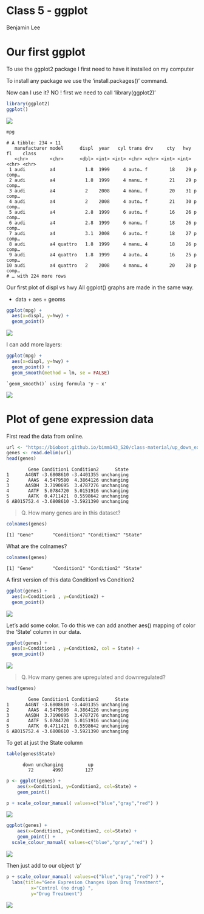 Class 5 - ggplot
================
Benjamin Lee

# Our first ggplot

To use the ggplot2 package I first need to have it installed on my
computer

To install any package we use the ‘install.packages()’ command.

Now can I use it? NO ! first we need to call ‘library(ggplot2)’

``` r
library(ggplot2)
ggplot()
```

![](class05_files/figure-gfm/unnamed-chunk-1-1.png)

``` r
mpg
```

    # A tibble: 234 × 11
       manufacturer model      displ  year   cyl trans drv     cty   hwy fl    class
       <chr>        <chr>      <dbl> <int> <int> <chr> <chr> <int> <int> <chr> <chr>
     1 audi         a4           1.8  1999     4 auto… f        18    29 p     comp…
     2 audi         a4           1.8  1999     4 manu… f        21    29 p     comp…
     3 audi         a4           2    2008     4 manu… f        20    31 p     comp…
     4 audi         a4           2    2008     4 auto… f        21    30 p     comp…
     5 audi         a4           2.8  1999     6 auto… f        16    26 p     comp…
     6 audi         a4           2.8  1999     6 manu… f        18    26 p     comp…
     7 audi         a4           3.1  2008     6 auto… f        18    27 p     comp…
     8 audi         a4 quattro   1.8  1999     4 manu… 4        18    26 p     comp…
     9 audi         a4 quattro   1.8  1999     4 auto… 4        16    25 p     comp…
    10 audi         a4 quattro   2    2008     4 manu… 4        20    28 p     comp…
    # … with 224 more rows

Our first plot of displ vs hwy All ggplot() graphs are made in the same
way.

- data + aes + geoms

``` r
ggplot(mpg) +
  aes(x=displ, y=hwy) + 
  geom_point() 
```

![](class05_files/figure-gfm/unnamed-chunk-3-1.png)

I can add more layers:

``` r
ggplot(mpg) +
  aes(x=displ, y=hwy) + 
  geom_point() +
  geom_smooth(method = lm, se = FALSE)
```

    `geom_smooth()` using formula 'y ~ x'

![](class05_files/figure-gfm/unnamed-chunk-4-1.png)

# Plot of gene expression data

First read the data from online.

``` r
url <- "https://bioboot.github.io/bimm143_S20/class-material/up_down_expression.txt"
genes <- read.delim(url)
head(genes)
```

            Gene Condition1 Condition2      State
    1      A4GNT -3.6808610 -3.4401355 unchanging
    2       AAAS  4.5479580  4.3864126 unchanging
    3      AASDH  3.7190695  3.4787276 unchanging
    4       AATF  5.0784720  5.0151916 unchanging
    5       AATK  0.4711421  0.5598642 unchanging
    6 AB015752.4 -3.6808610 -3.5921390 unchanging

> Q. How many genes are in this dataset?

``` r
colnames(genes)
```

    [1] "Gene"       "Condition1" "Condition2" "State"     

What are the colnames?

``` r
colnames(genes)
```

    [1] "Gene"       "Condition1" "Condition2" "State"     

A first version of this data Condition1 vs Condition2

``` r
ggplot(genes) + 
  aes(x=Condition1 , y=Condition2) +
  geom_point()
```

![](class05_files/figure-gfm/unnamed-chunk-8-1.png)

Let’s add some color. To do this we can add another aes() mapping of
color the ‘State’ column in our data.

``` r
ggplot(genes) + 
  aes(x=Condition1 , y=Condition2, col = State) +
  geom_point()
```

![](class05_files/figure-gfm/unnamed-chunk-9-1.png)

> Q. How many genes are upregulated and downregulated?

``` r
head(genes)
```

            Gene Condition1 Condition2      State
    1      A4GNT -3.6808610 -3.4401355 unchanging
    2       AAAS  4.5479580  4.3864126 unchanging
    3      AASDH  3.7190695  3.4787276 unchanging
    4       AATF  5.0784720  5.0151916 unchanging
    5       AATK  0.4711421  0.5598642 unchanging
    6 AB015752.4 -3.6808610 -3.5921390 unchanging

To get at just the State column

``` r
table(genes$State)
```


          down unchanging         up 
            72       4997        127 

``` r
p <- ggplot(genes) + 
    aes(x=Condition1, y=Condition2, col=State) +
    geom_point() 
```

``` r
p + scale_colour_manual( values=c("blue","gray","red") )
```

![](class05_files/figure-gfm/unnamed-chunk-13-1.png)

``` r
ggplot(genes) + 
    aes(x=Condition1, y=Condition2, col=State) +
    geom_point() + 
  scale_colour_manual( values=c("blue","gray","red") )
```

![](class05_files/figure-gfm/unnamed-chunk-14-1.png)

Then just add to our object ‘p’

``` r
p + scale_colour_manual( values=c("blue","gray","red") ) + 
  labs(title="Gene Expresion Changes Upon Drug Treatment",
         x="Control (no drug) ",
         y="Drug Treatment")
```

![](class05_files/figure-gfm/unnamed-chunk-15-1.png)
